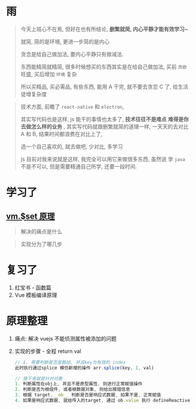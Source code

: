# 雨

> 今天上班心不在焉, 但好在也有所结论, **删繁就简, 内心平静才能有效学习~** 
>
> 就简, 简的是环境, 更进一步简的是内心
>
> 贪念是给自己做加法, 要内心平静只有做减法.
>
> 东西能精简就精简, 很多时候想买的东西其实是在给自己做加法, 买前 `贪欲` 旺盛, 买后增加 `环境` 复杂
>
> 所以买精品, 买必需品, 有些东西, 能用 A 干完, 就不要去贪恋 C 了, 给生活徒增复杂度

> 技术方面, 前瞻了 `react-native` 和 `electron`, 
>
> 其实写代码也是这样, js 能干的事情也太多了, **技术往往不是难点** **难得是你去做怎么样的业务** , 其实写代码就跟删繁就简的道理一样, 一天天的去对比 A 和 B, 结果时间都浪费在对比上了, 
>
> 选一个自己喜欢的, 就去做吧, 少对比, 多学习
>
> js 目前对我来说就是这样, 我完全可以用它来做很多东西, 虽然说 学 `java `不是不可以, 但是需要精通自己所学, 还要一段时间.  

# 学习了

## [vm.$set 原理](#原理整理)

>  解决的痛点是什么

> 实现分为了哪几步



# 复习了

1. 红宝书 - 函数篇
2. Vue 模板编译原理





# 原理整理

1. 痛点: 解决 vuejs 不能侦测属性被添加的问题

2. 实现的步骤 - 全程 return val

   ```js
   // 1. 需要判断是否是数组, 并且key为有效的 index
   此时执行通过splice 模仿新增的操作 arr.splice(key, 1, val)
   
   // 接下来就是针对对象
   1. 判断属性在obj上, 并且不是原型属性, 则进行正常赋值操作
   2. 判断是否为根组件, 或者根数据对象, 则给出报错信息
   3. 根据 target.__ob__ 判断是否是响应式数据, 如果不是, 正常赋值
   4. 如果是响应式数据, 就给传入的target, 通过 ob.value 执行 defineReactive 函数, 进行响应化, 随后 ob.dep.notify, 通知dom进行更新, 最后 return val
   ```

   

